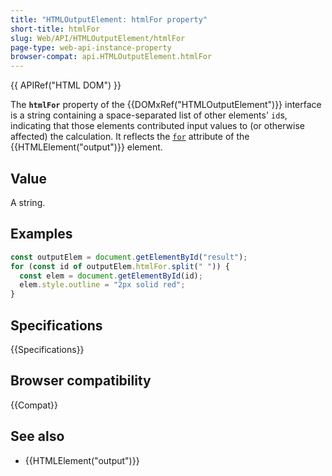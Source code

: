 ```yaml
---
title: "HTMLOutputElement: htmlFor property"
short-title: htmlFor
slug: Web/API/HTMLOutputElement/htmlFor
page-type: web-api-instance-property
browser-compat: api.HTMLOutputElement.htmlFor
---
```


{{ APIRef("HTML DOM") }}

The **`htmlFor`** property of the {{DOMxRef("HTMLOutputElement")}} interface is a string containing a space-separated list of other elements' `id`s, indicating that those elements contributed input values to (or otherwise affected) the calculation. It reflects the [`for`](/en-US/docs/Web/HTML/Reference/Elements/output#for) attribute of the {{HTMLElement("output")}} element.

## Value

A string.

## Examples

```js
const outputElem = document.getElementById("result");
for (const id of outputElem.htmlFor.split(" ")) {
  const elem = document.getElementById(id);
  elem.style.outline = "2px solid red";
}
```

## Specifications

{{Specifications}}

## Browser compatibility

{{Compat}}

## See also

- {{HTMLElement("output")}}
